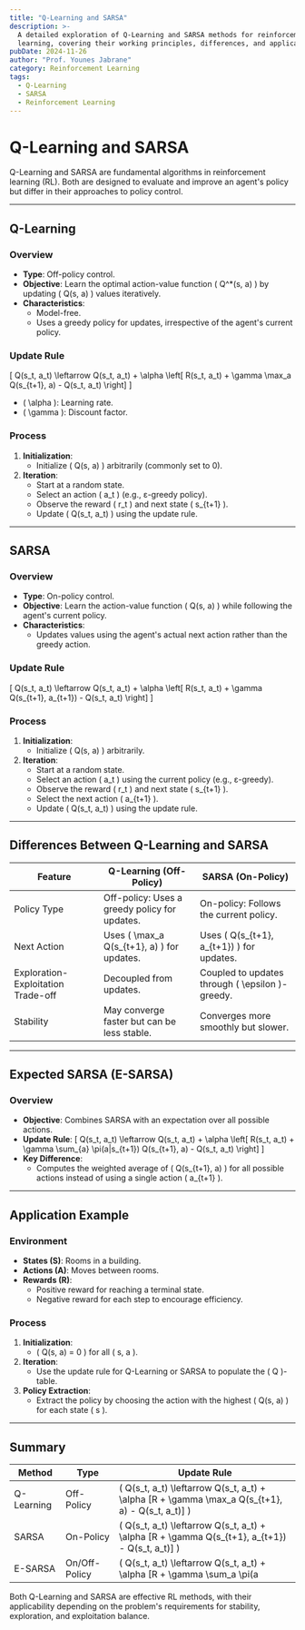 ```yaml
---
title: "Q-Learning and SARSA"
description: >-
  A detailed exploration of Q-Learning and SARSA methods for reinforcement
  learning, covering their working principles, differences, and applications.
pubDate: 2024-11-26
author: "Prof. Younes Jabrane"
category: Reinforcement Learning
tags:
  - Q-Learning
  - SARSA
  - Reinforcement Learning
---
```


# Q-Learning and SARSA

Q-Learning and SARSA are fundamental algorithms in reinforcement learning (RL). Both are designed to evaluate and improve an agent's policy but differ in their approaches to policy control.

---

## Q-Learning

### Overview
- **Type**: Off-policy control.
- **Objective**: Learn the optimal action-value function \( Q^*(s, a) \) by updating \( Q(s, a) \) values iteratively.
- **Characteristics**:
  - Model-free.
  - Uses a greedy policy for updates, irrespective of the agent's current policy.

### Update Rule
\[
Q(s_t, a_t) \leftarrow Q(s_t, a_t) + \alpha \left[ R(s_t, a_t) + \gamma \max_a Q(s_{t+1}, a) - Q(s_t, a_t) \right]
\]
- \( \alpha \): Learning rate.
- \( \gamma \): Discount factor.

### Process
1. **Initialization**:
   - Initialize \( Q(s, a) \) arbitrarily (commonly set to 0).
2. **Iteration**:
   - Start at a random state.
   - Select an action \( a_t \) (e.g., ε-greedy policy).
   - Observe the reward \( r_t \) and next state \( s_{t+1} \).
   - Update \( Q(s_t, a_t) \) using the update rule.

---

## SARSA

### Overview
- **Type**: On-policy control.
- **Objective**: Learn the action-value function \( Q(s, a) \) while following the agent's current policy.
- **Characteristics**:
  - Updates values using the agent's actual next action rather than the greedy action.

### Update Rule
\[
Q(s_t, a_t) \leftarrow Q(s_t, a_t) + \alpha \left[ R(s_t, a_t) + \gamma Q(s_{t+1}, a_{t+1}) - Q(s_t, a_t) \right]
\]

### Process
1. **Initialization**:
   - Initialize \( Q(s, a) \) arbitrarily.
2. **Iteration**:
   - Start at a random state.
   - Select an action \( a_t \) using the current policy (e.g., ε-greedy).
   - Observe the reward \( r_t \) and next state \( s_{t+1} \).
   - Select the next action \( a_{t+1} \).
   - Update \( Q(s_t, a_t) \) using the update rule.

---

## Differences Between Q-Learning and SARSA

| Feature               | Q-Learning (Off-Policy)                            | SARSA (On-Policy)                            |
|-----------------------|---------------------------------------------------|---------------------------------------------|
| Policy Type           | Off-policy: Uses a greedy policy for updates.     | On-policy: Follows the current policy.       |
| Next Action           | Uses \( \max_a Q(s_{t+1}, a) \) for updates.       | Uses \( Q(s_{t+1}, a_{t+1}) \) for updates.  |
| Exploration-Exploitation Trade-off | Decoupled from updates.               | Coupled to updates through \( \epsilon \)-greedy. |
| Stability             | May converge faster but can be less stable.       | Converges more smoothly but slower.         |

---

## Expected SARSA (E-SARSA)

### Overview
- **Objective**: Combines SARSA with an expectation over all possible actions.
- **Update Rule**:
  \[
  Q(s_t, a_t) \leftarrow Q(s_t, a_t) + \alpha \left[ R(s_t, a_t) + \gamma \sum_{a} \pi(a|s_{t+1}) Q(s_{t+1}, a) - Q(s_t, a_t) \right]
  \]
- **Key Difference**:
  - Computes the weighted average of \( Q(s_{t+1}, a) \) for all possible actions instead of using a single action \( a_{t+1} \).

---

## Application Example

### Environment
- **States (S)**: Rooms in a building.
- **Actions (A)**: Moves between rooms.
- **Rewards (R)**:
  - Positive reward for reaching a terminal state.
  - Negative reward for each step to encourage efficiency.

### Process
1. **Initialization**:
   - \( Q(s, a) = 0 \) for all \( s, a \).
2. **Iteration**:
   - Use the update rule for Q-Learning or SARSA to populate the \( Q \)-table.
3. **Policy Extraction**:
   - Extract the policy by choosing the action with the highest \( Q(s, a) \) for each state \( s \).

---

## Summary

| Method      | Type         | Update Rule                                                                 |
|-------------|--------------|-----------------------------------------------------------------------------|
| Q-Learning  | Off-Policy   | \( Q(s_t, a_t) \leftarrow Q(s_t, a_t) + \alpha [R + \gamma \max_a Q(s_{t+1}, a) - Q(s_t, a_t)] \) |
| SARSA       | On-Policy    | \( Q(s_t, a_t) \leftarrow Q(s_t, a_t) + \alpha [R + \gamma Q(s_{t+1}, a_{t+1}) - Q(s_t, a_t)] \) |
| E-SARSA     | On/Off-Policy| \( Q(s_t, a_t) \leftarrow Q(s_t, a_t) + \alpha [R + \gamma \sum_a \pi(a|s_{t+1}) Q(s_{t+1}, a) - Q(s_t, a_t)] \) |

Both Q-Learning and SARSA are effective RL methods, with their applicability depending on the problem's requirements for stability, exploration, and exploitation balance.